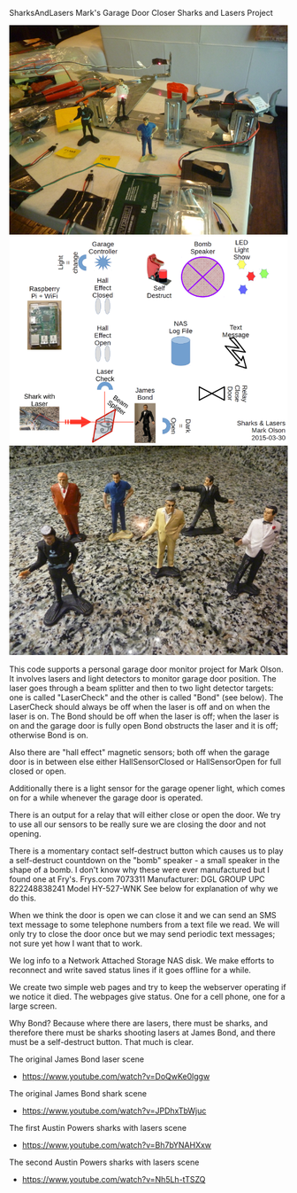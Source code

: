 SharksAndLasers
Mark's Garage Door Closer Sharks and Lasers Project

![alt text](https://github.com/Mark-MDO47/SharksAndLasers/blob/master/forFun/Board_AllTogether.png "Sharks & Lasers project mocked up")
![alt text](https://github.com/Mark-MDO47/SharksAndLasers/blob/master/images/SharksAndLasersPlan_small.png "Sharks & Lasers project plan")
![alt text](https://github.com/Mark-MDO47/SharksAndLasers/blob/master/forFun/BondFigurines.png "James Bond figurines from Portugal via EBay")

This code supports a personal garage door monitor project for Mark Olson.
It involves lasers and light detectors to monitor garage door position.
The laser goes through a beam splitter and then to two light detector targets:
one is called "LaserCheck" and the other is called "Bond" (see below).
The LaserCheck should always be off when the laser is off and on when the laser
is on. The Bond should be off when the laser is off; when the laser is on and
the garage door is fully open Bond obstructs the laser and it is off; otherwise
Bond is on.

Also there are "hall effect" magnetic sensors; both off when the garage door is
in between else either HallSensorClosed or HallSensorOpen for full closed or open.

Additionally there is a light sensor for the garage opener light, which comes on
for a while whenever the garage door is operated.

There is an output for a relay that will either close or open the door. We try
to use all our sensors to be really sure we are closing the door and not opening.

There is a momentary contact self-destruct button which causes us to play a
self-destruct countdown on the "bomb" speaker - a small speaker in the shape
of a bomb. I don't know why these were ever manufactured but I found one at Fry's.
Frys.com 7073311 Manufacturer: DGL GROUP
UPC 822248838241 Model HY-527-WNK
See below for explanation of why we do this.

When we think the door is open we can close it and we can send an SMS text
message to some telephone numbers from a text file we read. We will only
try to close the door once but we may send periodic text messages; not sure
yet how I want that to work.

We log info to a Network Attached Storage NAS disk. We make efforts to
reconnect and write saved status lines if it goes offline for a while.

We create two simple web pages and try to keep the webserver operating
if we notice it died. The webpages give status. One for a cell phone,
one for a large screen.

Why Bond?
Because where there are lasers, there must be sharks, and therefore there
must be sharks shooting lasers at James Bond, and there must be a self-destruct
button. That much is clear.

The original James Bond laser scene
* https://www.youtube.com/watch?v=DoQwKe0lggw

The original James Bond shark scene
* https://www.youtube.com/watch?v=JPDhxTbWjuc

The first Austin Powers sharks with lasers scene
* https://www.youtube.com/watch?v=Bh7bYNAHXxw

The second Austin Powers sharks with lasers scene
* https://www.youtube.com/watch?v=Nh5Lh-tTSZQ
